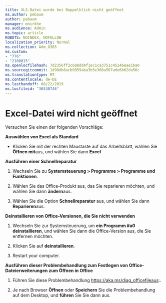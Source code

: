 ```yaml
---
title: XLS-Datei wurde bei Doppelklick nicht geöffnet
ms.author: pebaum
author: pebaum
manager: mnirkhe
ms.audience: Admin
ms.topic: article
ROBOTS: NOINDEX, NOFOLLOW
localization_priority: Normal
ms.collection: Adm_O365
ms.custom:
- "776"
- "2100015"
ms.openlocfilehash: 7d2356ff2c688dd4f1ec1ca3751c45246eae1ba0
ms.sourcegitcommit: 1d98db8acb9959aba3b5e308a567ade6b62da56c
ms.translationtype: MT
ms.contentlocale: de-DE
ms.lasthandoff: 08/22/2019
ms.locfileid: "36530746"
---
```

# <a name="excel-file-doesnt-open"></a>Excel-Datei wird nicht geöffnet

Versuchen Sie einen der folgenden Vorschläge:

**Auswählen von Excel als Standard**

* Klicken Sie mit der rechten Maustaste auf das Arbeitsblatt, wählen Sie **Öffnen mit**aus, und wählen Sie dann **Excel**

**Ausführen einer Schnellreparatur**

1. Wechseln Sie zu **Systemsteuerung > Programme > Programme und Funktionen**.

2. Wählen Sie das Office-Produkt aus, das Sie reparieren möchten, und wählen Sie dann **ändern**aus.

3. Wählen Sie die Option **Schnellreparatur** aus, und wählen Sie dann **Reparieren**aus.

**Deinstallieren von Office-Versionen, die Sie nicht verwenden**

1. Wechseln Sie zur Systemsteuerung, um **ein Programm #a0 deinstallieren**, und wählen Sie dann die Office-Version aus, die Sie entfernen möchten.

2. Klicken Sie auf **deinstallieren**.

3. Restart your computer.

**Ausführen dieser Problembehandlung zum Festlegen von Office-Dateierweiterungen zum Öffnen in Office**

1. Führen Sie diese Problembehandlung https://aka.ms/diag_officefileaus:.

2. Je nach Browser **Öffnen** oder **Speichern** Sie die Problembehandlung auf dem Desktop, und **führen** Sie Sie dann aus.
